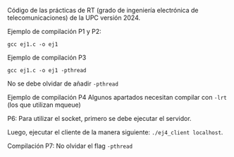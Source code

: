 Código de las prácticas de RT (grado de ingeniería electrónica de telecomunicaciones) de la UPC versión 2024.

Ejemplo de compilación P1 y P2: 
```
gcc ej1.c -o ej1
```

Ejemplo de compilación P3 
```
gcc ej1.c -o ej1 -pthread
```
No se debe olvidar de añadir ```-pthread```

Ejemplo de compilación P4
Algunos apartados necesitan compilar con  ```-lrt``` (los que utilizan mqueue)


P6: 
Para utilizar el socket, primero se debe ejecutar el servidor.

Luego, ejecutar el cliente de la manera siguiente: ```./ej4_client localhost```.


Compilación P7: No olvidar el flag ```-pthread```
